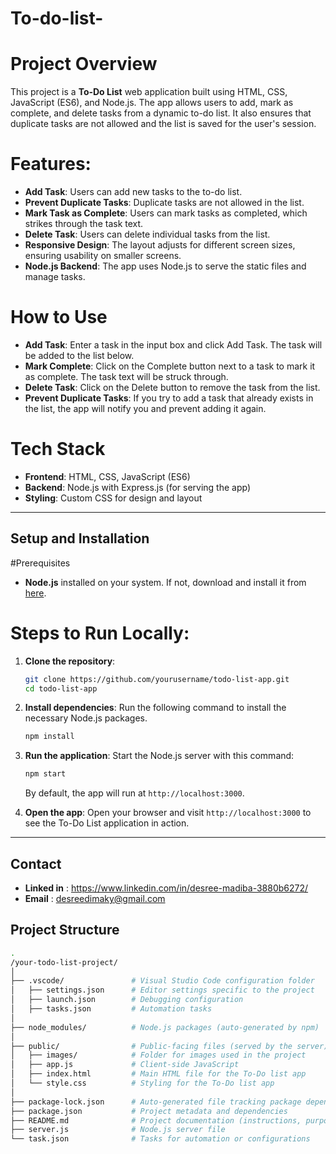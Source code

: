 # To-do-list-

# Project Overview
This project is a **To-Do List** web application built using HTML, CSS, JavaScript (ES6), and Node.js. The app allows users to add, mark as complete, and delete tasks from a dynamic to-do list. It also ensures that duplicate tasks are not allowed and the list is saved for the user's session.

# Features:
- **Add Task**: Users can add new tasks to the to-do list.
- **Prevent Duplicate Tasks**: Duplicate tasks are not allowed in the list.
- **Mark Task as Complete**: Users can mark tasks as completed, which strikes through the task text.
- **Delete Task**: Users can delete individual tasks from the list.
- **Responsive Design**: The layout adjusts for different screen sizes, ensuring usability on smaller screens.
- **Node.js Backend**: The app uses Node.js to serve the static files and manage tasks.

# How to Use
- **Add Task**: Enter a task in the input box and click Add Task. The task will be added to the list below.
- **Mark Complete**: Click on the Complete button next to a task to mark it as complete. The task text will be struck through.
- **Delete Task**: Click on the Delete button to remove the task from the list.
- **Prevent Duplicate Tasks**: If you try to add a task that already exists in the list, the app will notify you and prevent adding it again.


# Tech Stack
- **Frontend**: HTML, CSS, JavaScript (ES6)
- **Backend**: Node.js with Express.js (for serving the app)
- **Styling**: Custom CSS for design and layout

---

## Setup and Installation

#Prerequisites
- **Node.js** installed on your system. If not, download and install it from [here](https://nodejs.org/).

# Steps to Run Locally:
1. **Clone the repository**:
    ```bash
    git clone https://github.com/yourusername/todo-list-app.git
    cd todo-list-app
    ```

2. **Install dependencies**:
    Run the following command to install the necessary Node.js packages.
    ```bash
    npm install
    ```

3. **Run the application**:
    Start the Node.js server with this command:
    ```bash
    npm start
    ```
    By default, the app will run at `http://localhost:3000`.

4. **Open the app**:
    Open your browser and visit `http://localhost:3000` to see the To-Do List application in action.

---
## Contact
- **Linked in** : https://www.linkedin.com/in/desree-madiba-3880b6272/
- **Email** : desreedimaky@gmail.com


## Project Structure

```bash
.
/your-todo-list-project/
│
├── .vscode/               # Visual Studio Code configuration folder
│   ├── settings.json      # Editor settings specific to the project
│   ├── launch.json        # Debugging configuration
│   ├── tasks.json         # Automation tasks
│
├── node_modules/          # Node.js packages (auto-generated by npm)
│
├── public/                # Public-facing files (served by the server)
│   ├── images/            # Folder for images used in the project
│   ├── app.js             # Client-side JavaScript
│   ├── index.html         # Main HTML file for the To-Do list app
│   └── style.css          # Styling for the To-Do list app
│
├── package-lock.json      # Auto-generated file tracking package dependencies
├── package.json           # Project metadata and dependencies
├── README.md              # Project documentation (instructions, purpose, etc.)
├── server.js              # Node.js server file
└── task.json              # Tasks for automation or configurations
